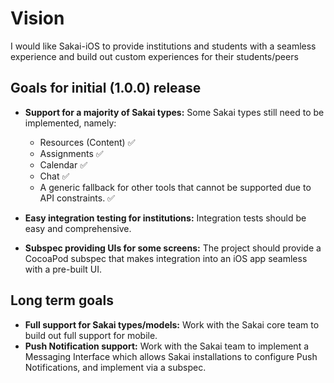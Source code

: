 # Vision

I would like Sakai-iOS to provide institutions and students with a seamless experience and build out custom experiences for their students/peers

## Goals for initial (1.0.0) release

- **Support for a majority of Sakai types:** Some Sakai types still need to be implemented, namely:

    - Resources (Content) ✅
    - Assignments ✅
    - Calendar ✅
    - Chat ✅
    - A generic fallback for other tools that cannot be supported due to API constraints. ✅
- **Easy integration testing for institutions:** Integration tests should be easy and comprehensive.
- **Subspec providing UIs for some screens:** The project should provide a CocoaPod subspec that makes integration into an iOS app seamless with a pre-built UI.

## Long term goals

- **Full support for Sakai types/models:** Work with the Sakai core team to build out full support for mobile.
- **Push Notification support:** Work with the Sakai team to implement a Messaging Interface which allows Sakai installations to configure Push Notifications, and implement via a subspec.

